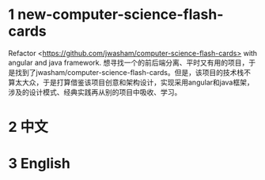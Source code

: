 # 1 new-computer-science-flash-cards
Refactor &lt;https://github.com/jwasham/computer-science-flash-cards> with angular and java framework.
想寻找一个的前后端分离、平时又有用的项目，于是找到了jwasham/computer-science-flash-cards。但是，该项目的技术栈不算太大众，于是打算借鉴该项目创意和架构设计，实现采用angular和java框架，涉及的设计模式、经典实践再从别的项目中吸收、学习。
# 2 中文

# 3 English
